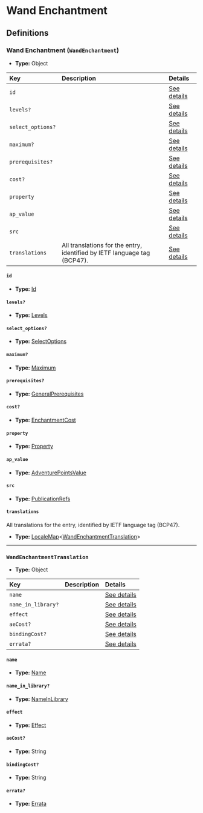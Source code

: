 # Wand Enchantment

## Definitions

### <a name="WandEnchantment"></a> Wand Enchantment (`WandEnchantment`)

- **Type:** Object

Key | Description | Details
:-- | :-- | :--
`id` |  | <a href="#WandEnchantment/id">See details</a>
`levels?` |  | <a href="#WandEnchantment/levels">See details</a>
`select_options?` |  | <a href="#WandEnchantment/select_options">See details</a>
`maximum?` |  | <a href="#WandEnchantment/maximum">See details</a>
`prerequisites?` |  | <a href="#WandEnchantment/prerequisites">See details</a>
`cost?` |  | <a href="#WandEnchantment/cost">See details</a>
`property` |  | <a href="#WandEnchantment/property">See details</a>
`ap_value` |  | <a href="#WandEnchantment/ap_value">See details</a>
`src` |  | <a href="#WandEnchantment/src">See details</a>
`translations` | All translations for the entry, identified by IETF language tag (BCP47). | <a href="#WandEnchantment/translations">See details</a>

#### <a name="WandEnchantment/id"></a> `id`

- **Type:** <a href="#Id">Id</a>

#### <a name="WandEnchantment/levels"></a> `levels?`

- **Type:** <a href="#Levels">Levels</a>

#### <a name="WandEnchantment/select_options"></a> `select_options?`

- **Type:** <a href="#SelectOptions">SelectOptions</a>

#### <a name="WandEnchantment/maximum"></a> `maximum?`

- **Type:** <a href="#Maximum">Maximum</a>

#### <a name="WandEnchantment/prerequisites"></a> `prerequisites?`

- **Type:** <a href="../_Prerequisite.md#GeneralPrerequisites">GeneralPrerequisites</a>

#### <a name="WandEnchantment/cost"></a> `cost?`

- **Type:** <a href="#EnchantmentCost">EnchantmentCost</a>

#### <a name="WandEnchantment/property"></a> `property`

- **Type:** <a href="#Property">Property</a>

#### <a name="WandEnchantment/ap_value"></a> `ap_value`

- **Type:** <a href="#AdventurePointsValue">AdventurePointsValue</a>

#### <a name="WandEnchantment/src"></a> `src`

- **Type:** <a href="../source/_PublicationRef.md#PublicationRefs">PublicationRefs</a>

#### <a name="WandEnchantment/translations"></a> `translations`

All translations for the entry, identified by IETF language tag (BCP47).

- **Type:** <a href="../_LocaleMap.md#LocaleMap">LocaleMap</a>&lt;<a href="#WandEnchantmentTranslation">WandEnchantmentTranslation</a>&gt;

---

### <a name="WandEnchantmentTranslation"></a> `WandEnchantmentTranslation`

- **Type:** Object

Key | Description | Details
:-- | :-- | :--
`name` |  | <a href="#WandEnchantmentTranslation/name">See details</a>
`name_in_library?` |  | <a href="#WandEnchantmentTranslation/name_in_library">See details</a>
`effect` |  | <a href="#WandEnchantmentTranslation/effect">See details</a>
`aeCost?` |  | <a href="#WandEnchantmentTranslation/aeCost">See details</a>
`bindingCost?` |  | <a href="#WandEnchantmentTranslation/bindingCost">See details</a>
`errata?` |  | <a href="#WandEnchantmentTranslation/errata">See details</a>

#### <a name="WandEnchantmentTranslation/name"></a> `name`

- **Type:** <a href="#Name">Name</a>

#### <a name="WandEnchantmentTranslation/name_in_library"></a> `name_in_library?`

- **Type:** <a href="#NameInLibrary">NameInLibrary</a>

#### <a name="WandEnchantmentTranslation/effect"></a> `effect`

- **Type:** <a href="#Effect">Effect</a>

#### <a name="WandEnchantmentTranslation/aeCost"></a> `aeCost?`

- **Type:** String

#### <a name="WandEnchantmentTranslation/bindingCost"></a> `bindingCost?`

- **Type:** String

#### <a name="WandEnchantmentTranslation/errata"></a> `errata?`

- **Type:** <a href="../source/_Erratum.md#Errata">Errata</a>
